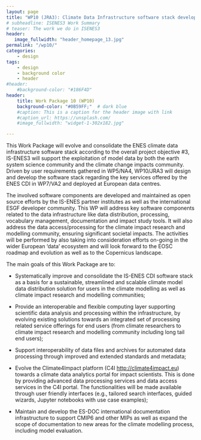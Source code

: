 ```yaml
---
layout: page
title: "WP10 (JRA3): Climate Data Infrastructure software stack developments"
# subheadline: ISENES3 Work Summary
# teaser: The work we do in ISENES3
header:
   image_fullwidth: "header_homepage_13.jpg"
permalink: "/wp10/"
categories:
    - design
tags:
    - design
    - background color
    - header
#header:
    #background-color: "#186F4D"
header:
    title: Work Package 10 (WP10)
    background-color: "#0B59FF;"  # dark blue
    #caption: This is a caption for the header image with link
    #caption_url: https://unsplash.com/
    #image_fullwidth: "widget-1-302x182.jpg"

---
```


This Work Package will evolve and consolidate the ENES climate data infrastructure software stack according to the overall project objective #3, IS-ENES3 will support the exploitation of model data by both the earth system science community and the climate change impacts community. Driven by user requirements gathered in WP5/NA4, WP10/JRA3 will design and develop the software stack regarding the key services offered by the ENES CDI in WP7/VA2 and deployed at European data centres.

The involved software components are developed and maintained as open source efforts by the IS-ENES partner institutes as well as the international ESGF developer community. This WP will address key software components related to the data infrastructure like data distribution, processing, vocabulary management, documentation and impact study tools. It will also address the data access/processing for the climate impact research and modelling community, ensuring significant societal impacts. The activities will be performed by also taking into consideration efforts on-going in the wider European ‘data’ ecosystem and will look forward to the EOSC roadmap and evolution as well as to the Copernicus landscape.

The main goals of this Work Package are to:

- Systematically improve and consolidate the IS-ENES CDI software stack as a basis for a sustainable, streamlined and scalable climate model data distribution solution for users in the climate modelling as well as climate impact research and modelling communities;

- Provide an interoperable and flexible computing layer supporting scientific data analysis and processing within the infrastructure, by evolving existing solutions towards an integrated set of processing related service offerings for end users (from climate researchers to climate impact research and modelling community including long tail end users);

- Support interoperability of data files and archives for automated data processing through improved and extended standards and metadata;

- Evolve the Climate4Impact platform (C4I http://climate4impact.eu) towards a climate data analytics portal for impact scientists. This is done by providing advanced data processing services and data access services in the C4I portal. The functionalities will be made available through user friendly interfaces (e.g., tailored search interfaces, guided wizards, Jupyter notebooks with use case examples);

- Maintain and develop the ES-DOC international documentation infrastructure to support CMIP6 and other MIPs as well as expand the scope of documentation to new areas for the climate modelling process, including model evaluation.
